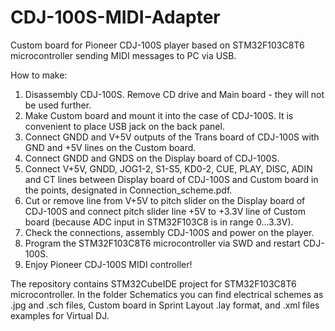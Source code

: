 # CDJ-100S-MIDI-Adapter
Custom board for Pioneer CDJ-100S player based on STM32F103C8T6 microcontroller sending MIDI messages to PC via USB.

How to make:
1. Disassembly CDJ-100S. Remove CD drive and Main board - they will not be used further.
2. Make Custom board and mount it into the case of CDJ-100S. It is convenient to place USB jack on the back panel.
3. Connect GNDD and V+5V outputs of the Trans board of CDJ-100S with GND and +5V lines on the Custom board.
4. Connect GNDD and GNDS on the Display board of CDJ-100S.
5. Connect V+5V, GNDD, JOG1-2, S1-S5, KD0-2, CUE, PLAY, DISC, ADIN and CT lines between Display board of CDJ-100S and Custom board in the points, designated in Connection_scheme.pdf.
6. Cut or remove line from V+5V to pitch slider on the Display board of CDJ-100S and connect pitch slider line +5V to +3.3V line of Custom board (because ADC input in STM32F103C8 is in range 0...3.3V).
7. Check the connections, assembly CDJ-100S and power on the player.
8. Program the STM32F103C8T6 microcontroller via SWD and restart CDJ-100S.
9. Enjoy Pioneer CDJ-100S MIDI controller!

The repository contains STM32CubeIDE project for STM32F103C8T6 microcontroller. In the folder Schematics you can find electrical schemes as .jpg and .sch files, Custom board in Sprint Layout .lay format, and .xml files examples for Virtual DJ.
